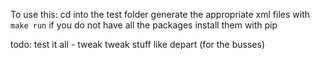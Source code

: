 To use this:
cd into the test folder
generate the appropriate xml files with `make run`
    if you do not have all the packages install them with pip


todo:
test it all - tweak tweak stuff like depart (for the busses)
